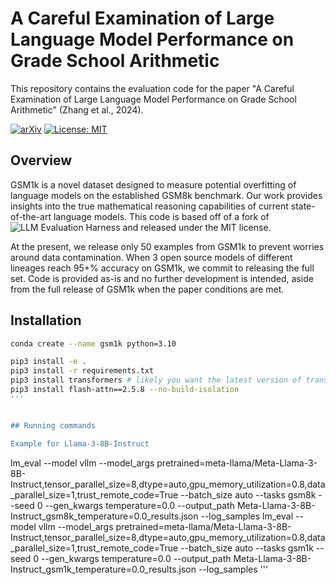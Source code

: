 # A Careful Examination of Large Language Model Performance on Grade School Arithmetic

This repository contains the evaluation code for the paper "A Careful Examination of Large Language Model Performance on Grade School Arithmetic" (Zhang et al., 2024).

[![arXiv](https://img.shields.io/badge/arXiv-2405.00332-b31b1b.svg)](https://arxiv.org/abs/2405.00332)
[![License: MIT](https://img.shields.io/badge/License-MIT-yellow.svg)](https://opensource.org/licenses/MIT)

## Overview

GSM1k is a novel dataset designed to measure potential overfitting of language models on the established GSM8k benchmark. Our work provides insights into the true mathematical reasoning capabilities of current state-of-the-art language models.
This code is based off of a fork of ![LLM Evaluation Harness](https://github.com/EleutherAI/lm-evaluation-harness) and released under the MIT license.

At the present, we release only 50 examples from GSM1k to prevent worries around data contamination. When 3 open source models of different lineages reach 95+% accuracy on GSM1k, we commit to releasing the full set.
Code is provided as-is and no further development is intended, aside from the full release of GSM1k when the paper conditions are met.

## Installation

```bash
conda create --name gsm1k python=3.10

pip3 install -e .
pip3 install -r requirements.txt
pip3 install transformers # likely you want the latest version of transformers
pip3 install flash-attn==2.5.8 --no-build-isolation
'''


## Running commands

Example for Llama-3-8B-Instruct
```
lm_eval --model vllm --model_args pretrained=meta-llama/Meta-Llama-3-8B-Instruct,tensor_parallel_size=8,dtype=auto,gpu_memory_utilization=0.8,data_parallel_size=1,trust_remote_code=True --batch_size auto --tasks gsm8k --seed 0 --gen_kwargs temperature=0.0 --output_path Meta-Llama-3-8B-Instruct_gsm8k_temperature=0.0_results.json --log_samples
lm_eval --model vllm --model_args pretrained=meta-llama/Meta-Llama-3-8B-Instruct,tensor_parallel_size=8,dtype=auto,gpu_memory_utilization=0.8,data_parallel_size=1,trust_remote_code=True --batch_size auto --tasks gsm1k --seed 0 --gen_kwargs temperature=0.0 --output_path Meta-Llama-3-8B-Instruct_gsm1k_temperature=0.0_results.json --log_samples
'''
